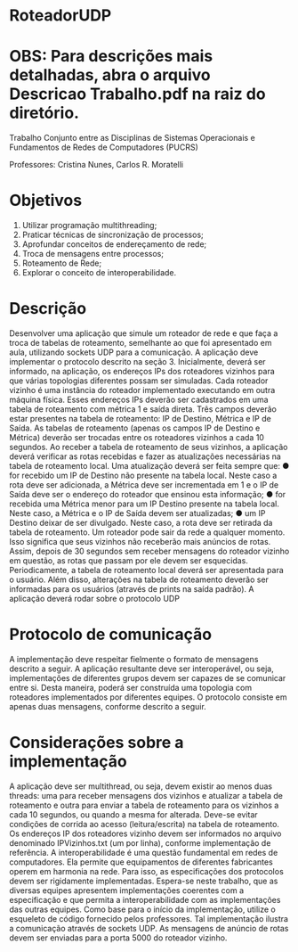 # RoteadorUDP

# OBS: Para descrições mais detalhadas, abra o arquivo Descricao Trabalho.pdf na raiz do diretório.

Trabalho Conjunto entre as Disciplinas de Sistemas Operacionais e Fundamentos de Redes de Computadores (PUCRS)

Professores: Cristina Nunes, Carlos R. Moratelli

# Objetivos

1. Utilizar programação multithreading;
2. Praticar técnicas de sincronização de processos;
3. Aprofundar conceitos de endereçamento de rede;
4. Troca de mensagens entre processos;
5. Roteamento de Rede;
6. Explorar o conceito de interoperabilidade.




# Descrição

Desenvolver uma aplicação que simule um roteador de rede e que faça a troca de tabelas
de roteamento, semelhante ao que foi apresentado em aula, utilizando sockets UDP para a
comunicação. A aplicação deve implementar o protocolo descrito na seção 3.
Inicialmente, deverá ser informado, na aplicação, os endereços IPs dos roteadores
vizinhos para que várias topologias diferentes possam ser simuladas. Cada roteador vizinho é
uma instância do roteador implementado executando em outra máquina física. Esses endereços
IPs deverão ser cadastrados em uma tabela de roteamento com métrica 1 e saída direta. Três
campos deverão estar presentes na tabela de roteamento: IP de Destino, Métrica e IP de Saída.
As tabelas de roteamento (apenas os campos IP de Destino e Métrica) deverão ser
trocadas entre os roteadores vizinhos a cada 10 segundos. Ao receber a tabela de roteamento de
seus vizinhos, a aplicação deverá verificar as rotas recebidas e fazer as atualizações necessárias
na tabela de roteamento local. Uma atualização deverá ser feita sempre que:
● for recebido um IP de Destino não presente na tabela local. Neste caso a rota deve
ser adicionada, a Métrica deve ser incrementada em 1 e o IP de Saída deve ser o endereço do
roteador que ensinou esta informação; 
● for recebida uma Métrica menor para um IP Destino presente na tabela local.
Neste caso, a Métrica e o IP de Saída devem ser atualizadas;
● um IP Destino deixar de ser divulgado. Neste caso, a rota deve ser retirada da
tabela de roteamento.
Um roteador pode sair da rede a qualquer momento. Isso significa que seus vizinhos não
receberão mais anúncios de rotas. Assim, depois de 30 segundos sem receber mensagens do
roteador vizinho em questão, as rotas que passam por ele devem ser esquecidas.
Periodicamente, a tabela de roteamento local deverá ser apresentada para o usuário. Além
disso, alterações na tabela de roteamento deverão ser informadas para os usuários (através de
prints na saída padrão).
A aplicação deverá rodar sobre o protocolo UDP



# Protocolo de comunicação

A implementação deve respeitar fielmente o formato de mensagens descrito a seguir. A
aplicação resultante deve ser interoperável, ou seja, implementações de diferentes grupos
devem ser capazes de se comunicar entre si. Desta maneira, poderá ser construída uma topologia
com roteadores implementados por diferentes equipes.
O protocolo consiste em apenas duas mensagens, conforme descrito a seguir.

# Considerações sobre a implementação
A aplicação deve ser multithread, ou seja, devem existir ao menos duas threads: uma para
receber mensagens dos vizinhos e atualizar a tabela de roteamento e outra para enviar a tabela de
roteamento para os vizinhos a cada 10 segundos, ou quando a mesma for alterada. Deve-se evitar
condições de corrida ao acesso (leitura/escrita) na tabela de roteamento.
Os endereços IP dos roteadores vizinho devem ser informados no arquivo denominado
IPVizinhos.txt (um por linha), conforme implementação de referência.
A interoperabilidade é uma questão fundamental em redes de computadores. Ela permite
que equipamentos de diferentes fabricantes operem em harmonia na rede. Para isso, as
especificações dos protocolos devem ser rigidamente implementadas. Espera-se neste trabalho,
que as diversas equipes apresentem implementações coerentes com a especificação e que permita
a interoperabilidade com as implementações das outras equipes.
Como base para o início da implementação, utilize o esqueleto de código fornecido pelos
professores. Tal implementação ilustra a comunicação através de sockets UDP. As mensagens
de anúncio de rotas devem ser enviadas para a porta 5000 do roteador vizinho.
